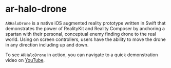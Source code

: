 # ar-halo-drone

`ARHaloDrone` is a native iOS augmented reality prototype written in Swift that demonstrates the power of RealityKit and Reality Composer by anchoring a spartan with their personal, conceptual enemy finding drone to the real world. Using on screen controllers, users have the ability to move the drone in any direction including up and down.

To see `ARHaloDrone` in action, you can navigate to a quick demonstration video on [YouTube](https://youtu.be/YL5ycN9uTqc).
